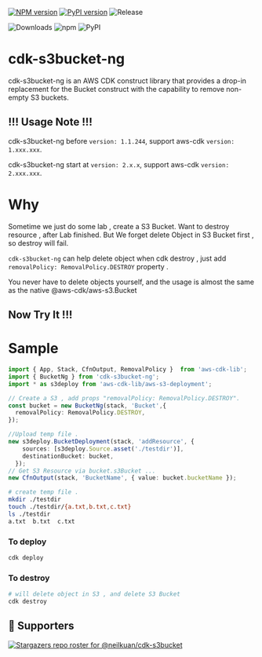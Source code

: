 [![NPM version](https://badge.fury.io/js/cdk-s3bucket-ng.svg)](https://badge.fury.io/js/cdk-s3bucket-ng)
[![PyPI version](https://badge.fury.io/py/cdk-s3bucket-ng.svg)](https://badge.fury.io/py/cdk-s3bucket-ng)
![Release](https://github.com/neilkuan/cdk-s3bucket/workflows/release/badge.svg)

![Downloads](https://img.shields.io/badge/-DOWNLOADS:-brightgreen?color=gray)
![npm](https://img.shields.io/npm/dt/cdk-s3bucket-ng?label=npm&color=orange)
![PyPI](https://img.shields.io/pypi/dm/cdk-s3bucket-ng?label=pypi&color=blue)

# cdk-s3bucket-ng
cdk-s3bucket-ng is an AWS CDK construct library that provides a drop-in replacement for the Bucket construct with the capability to remove non-empty S3 buckets.

## !!! Usage Note !!! 
cdk-s3bucket-ng before `version: 1.1.244`, support aws-cdk `version: 1.xxx.xxx`.

cdk-s3bucket-ng start at `version: 2.x.x`, support aws-cdk `version: 2.xxx.xxx`.

# Why

Sometime we just do some lab , create a S3 Bucket. 
Want to destroy resource , after Lab finished. 
But We forget delete Object in S3 Bucket first , so destroy will fail.

`cdk-s3bucket-ng`  can help delete object when cdk destroy , just add `removalPolicy: RemovalPolicy.DESTROY`  property .

You never have to delete objects yourself, and the usage is almost the same as the native @aws-cdk/aws-s3.Bucket

## Now Try It !!!
# Sample

```ts
import { App, Stack, CfnOutput, RemovalPolicy }  from 'aws-cdk-lib';
import { BucketNg } from 'cdk-s3bucket-ng';
import * as s3deploy from 'aws-cdk-lib/aws-s3-deployment';

// Create a S3 , add props "removalPolicy: RemovalPolicy.DESTROY".
const bucket = new BucketNg(stack, 'Bucket',{
  removalPolicy: RemovalPolicy.DESTROY,
});

//Upload temp file .
new s3deploy.BucketDeployment(stack, 'addResource', {
    sources: [s3deploy.Source.asset('./testdir')],
    destinationBucket: bucket,
  });
// Get S3 Resource via bucket.s3Bucket ...
new CfnOutput(stack, 'BucketName', { value: bucket.bucketName }); 
```

```bash
# create temp file .
mkdir ./testdir
touch ./testdir/{a.txt,b.txt,c.txt}
ls ./testdir
a.txt  b.txt  c.txt
```
### To deploy
```bash
cdk deploy
```
### To destroy
```bash
# will delete object in S3 , and delete S3 Bucket
cdk destroy
```

## :clap:  Supporters
[![Stargazers repo roster for @neilkuan/cdk-s3bucket](https://reporoster.com/stars/neilkuan/cdk-s3bucket)](https://github.com/neilkuan/cdk-s3bucket/stargazers)
